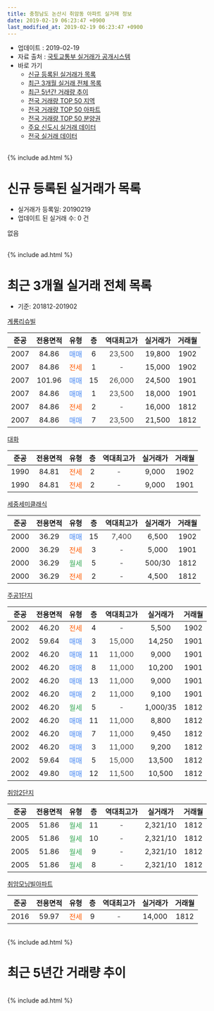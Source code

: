 ```yaml
---
title: 충청남도 논산시 취암동 아파트 실거래 정보
date: 2019-02-19 06:23:47 +0900
last_modified_at: 2019-02-19 06:23:47 +0900
---
```


* 업데이트 : 2019-02-19
* 자료 출처 : [국토교통부 실거래가 공개시스템](http://rt.molit.go.kr)
* 바로 가기
    * [신규 등록된 실거래가 목록](#신규-등록된-실거래가-목록)
    * [최근 3개월 실거래 전체 목록](#최근-3개월-실거래-전체-목록)
    * [최근 5년간 거래량 추이](#최근-5년간-거래량-추이)
    * [전국 거래량 TOP 50 지역](https://inasie.github.io/apt-trade-info/최근-3개월-전국에서-가장-거래가-많이-발생한-지역)
    * [전국 거래량 TOP 50 아파트](https://inasie.github.io/apt-trade-info/최근-3개월-전국에서-가장-거래가-많이-발생한-아파트)
    * [전국 거래량 TOP 50 분양권](https://inasie.github.io/apt-trade-info/최근-3개월-전국에서-가장-거래가-많이-발생한-분양권)
    * [주요 신도시 실거래 데이터](https://inasie.github.io/apt-trade-info/주요-신도시)
    * [전국 실거래 데이터](https://inasie.github.io/apt-trade-info/전국)
<br>
{% include ad.html %}
<br>

# 신규 등록된 실거래가 목록
* 실거래가 등록일: 20190219
* 업데이트 된 실거래 수: 0 건

없음

<br>
{% include ad.html %}
<br>

# 최근 3개월 실거래 전체 목록
* 기준: 201812-201902


[계룡리슈빌](https://search.naver.com/search.naver?query=%EC%B6%A9%EC%B2%AD%EB%82%A8%EB%8F%84+%EB%85%BC%EC%82%B0%EC%8B%9C+%EC%B7%A8%EC%95%94%EB%8F%99+%EA%B3%84%EB%A3%A1%EB%A6%AC%EC%8A%88%EB%B9%8C)

|준공|전용면적|유형|층|역대최고가|실거래가|거래월|
|:---:|:---:|:---:|:---:|:---:|:---:|:---:|
|2007|84.86|<span style="color:#4285f3">매매</span>|6|<span style="color:#444444">23,500</span>|19,800|1902|
|2007|84.86|<span style="color:#ff5a00">전세</span>|1|<span style="color:#444444">-</span>|15,000|1902|
|2007|101.96|<span style="color:#4285f3">매매</span>|15|<span style="color:#444444">26,000</span>|24,500|1901|
|2007|84.86|<span style="color:#4285f3">매매</span>|1|<span style="color:#444444">23,500</span>|18,000|1901|
|2007|84.86|<span style="color:#ff5a00">전세</span>|2|<span style="color:#444444">-</span>|16,000|1812|
|2007|84.86|<span style="color:#4285f3">매매</span>|7|<span style="color:#444444">23,500</span>|21,500|1812|

[대화](https://search.naver.com/search.naver?query=%EC%B6%A9%EC%B2%AD%EB%82%A8%EB%8F%84+%EB%85%BC%EC%82%B0%EC%8B%9C+%EC%B7%A8%EC%95%94%EB%8F%99+%EB%8C%80%ED%99%94)

|준공|전용면적|유형|층|역대최고가|실거래가|거래월|
|:---:|:---:|:---:|:---:|:---:|:---:|:---:|
|1990|84.81|<span style="color:#ff5a00">전세</span>|2|<span style="color:#444444">-</span>|9,000|1902|
|1990|84.81|<span style="color:#ff5a00">전세</span>|2|<span style="color:#444444">-</span>|9,000|1901|

[세중세미클래식](https://search.naver.com/search.naver?query=%EC%B6%A9%EC%B2%AD%EB%82%A8%EB%8F%84+%EB%85%BC%EC%82%B0%EC%8B%9C+%EC%B7%A8%EC%95%94%EB%8F%99+%EC%84%B8%EC%A4%91%EC%84%B8%EB%AF%B8%ED%81%B4%EB%9E%98%EC%8B%9D)

|준공|전용면적|유형|층|역대최고가|실거래가|거래월|
|:---:|:---:|:---:|:---:|:---:|:---:|:---:|
|2000|36.29|<span style="color:#4285f3">매매</span>|15|<span style="color:#444444">7,400</span>|6,500|1902|
|2000|36.29|<span style="color:#ff5a00">전세</span>|3|<span style="color:#444444">-</span>|5,000|1901|
|2000|36.29|<span style="color:#34a853">월세</span>|5|<span style="color:#444444">-</span>|500/30|1812|
|2000|36.29|<span style="color:#ff5a00">전세</span>|2|<span style="color:#444444">-</span>|4,500|1812|

[주공1단지](https://search.naver.com/search.naver?query=%EC%B6%A9%EC%B2%AD%EB%82%A8%EB%8F%84+%EB%85%BC%EC%82%B0%EC%8B%9C+%EC%B7%A8%EC%95%94%EB%8F%99+%EC%A3%BC%EA%B3%B51%EB%8B%A8%EC%A7%80)

|준공|전용면적|유형|층|역대최고가|실거래가|거래월|
|:---:|:---:|:---:|:---:|:---:|:---:|:---:|
|2002|46.20|<span style="color:#ff5a00">전세</span>|4|<span style="color:#444444">-</span>|5,500|1902|
|2002|59.64|<span style="color:#4285f3">매매</span>|3|<span style="color:#444444">15,000</span>|14,250|1901|
|2002|46.20|<span style="color:#4285f3">매매</span>|11|<span style="color:#444444">11,000</span>|9,000|1901|
|2002|46.20|<span style="color:#4285f3">매매</span>|8|<span style="color:#444444">11,000</span>|10,200|1901|
|2002|46.20|<span style="color:#4285f3">매매</span>|13|<span style="color:#444444">11,000</span>|9,000|1901|
|2002|46.20|<span style="color:#4285f3">매매</span>|2|<span style="color:#444444">11,000</span>|9,100|1901|
|2002|46.20|<span style="color:#34a853">월세</span>|5|<span style="color:#444444">-</span>|1,000/35|1812|
|2002|46.20|<span style="color:#4285f3">매매</span>|11|<span style="color:#444444">11,000</span>|8,800|1812|
|2002|46.20|<span style="color:#4285f3">매매</span>|7|<span style="color:#444444">11,000</span>|9,450|1812|
|2002|46.20|<span style="color:#4285f3">매매</span>|3|<span style="color:#444444">11,000</span>|9,200|1812|
|2002|59.64|<span style="color:#4285f3">매매</span>|5|<span style="color:#444444">15,000</span>|13,500|1812|
|2002|49.80|<span style="color:#4285f3">매매</span>|12|<span style="color:#444444">11,500</span>|10,500|1812|

[취암2단지](https://search.naver.com/search.naver?query=%EC%B6%A9%EC%B2%AD%EB%82%A8%EB%8F%84+%EB%85%BC%EC%82%B0%EC%8B%9C+%EC%B7%A8%EC%95%94%EB%8F%99+%EC%B7%A8%EC%95%942%EB%8B%A8%EC%A7%80)

|준공|전용면적|유형|층|역대최고가|실거래가|거래월|
|:---:|:---:|:---:|:---:|:---:|:---:|:---:|
|2005|51.86|<span style="color:#34a853">월세</span>|11|<span style="color:#444444">-</span>|2,321/10|1812|
|2005|51.86|<span style="color:#34a853">월세</span>|10|<span style="color:#444444">-</span>|2,321/10|1812|
|2005|51.86|<span style="color:#34a853">월세</span>|9|<span style="color:#444444">-</span>|2,321/10|1812|
|2005|51.86|<span style="color:#34a853">월세</span>|8|<span style="color:#444444">-</span>|2,321/10|1812|

[취암모닝빌아파트](https://search.naver.com/search.naver?query=%EC%B6%A9%EC%B2%AD%EB%82%A8%EB%8F%84+%EB%85%BC%EC%82%B0%EC%8B%9C+%EC%B7%A8%EC%95%94%EB%8F%99+%EC%B7%A8%EC%95%94%EB%AA%A8%EB%8B%9D%EB%B9%8C%EC%95%84%ED%8C%8C%ED%8A%B8)

|준공|전용면적|유형|층|역대최고가|실거래가|거래월|
|:---:|:---:|:---:|:---:|:---:|:---:|:---:|
|2016|59.97|<span style="color:#ff5a00">전세</span>|9|<span style="color:#444444">-</span>|14,000|1812|


<br>
{% include ad.html %}
<br>

# 최근 5년간 거래량 추이


<div style="width:100%;">
    <canvas id="deal_progress" height="200"></canvas>
</div>

<script>
new Chart(document.getElementById("deal_progress"), {
    type: 'line',
    data: {
        labels: ['201402','201403','201404','201405','201406','201407','201408','201409','201410','201411','201412','201501','201502','201503','201504','201505','201506','201507','201508','201509','201510','201511','201512','201601','201602','201603','201604','201605','201606','201607','201608','201609','201610','201611','201612','201701','201702','201703','201704','201705','201706','201707','201708','201709','201710','201711','201712','201801','201802','201803','201804','201805','201806','201807','201808','201809','201810','201811','201812','201901','201902'],
        datasets: [{
            label: '매매',
            pointRadius: 1,
            data: [8, 13, 10, 4, 9, 5, 4, 6, 7, 5, 10, 12, 10, 13, 11, 6, 4, 11, 8, 4, 7, 10, 7, 7, 8, 13, 11, 13, 11, 10, 4, 15, 17, 13, 12, 14, 9, 6, 8, 9, 7, 12, 5, 9, 4, 8, 8, 12, 5, 6, 6, 8, 7, 9, 3, 8, 8, 11, 6, 7, 2],
            borderColor: "rgba(255, 201, 14, 1)",
            backgroundColor: "rgba(255, 201, 14, 0.5)",
            fill: false,
            lineTension: 0
        },{
            label: '전월세',
            pointRadius: 1,
            data: [6, 6, 3, 4, 3, 1, 6, 5, 1, 8, 3, 5, 19, 12, 9, 5, 7, 3, 9, 18, 5, 5, 12, 13, 10, 5, 4, 9, 10, 12, 11, 3, 7, 5, 8, 4, 2, 11, 4, 5, 3, 3, 4, 5, 6, 5, 9, 7, 5, 7, 5, 11, 5, 4, 6, 4, 3, 6, 9, 2, 3],
            borderColor: "rgba(0, 141, 185, 1)",
            backgroundColor: "rgba(0, 141, 185, 0.5)",
            fill: false,
            lineTension: 0
        }
        ]
    },
    options: {
        responsive: true,
        title: {
            display: false
        },
        tooltips: {
            mode: 'index',
            intersect: false
        },
        hover: {
            mode: 'nearest',
            intersect: true
        },
        scales: {
            xAxes: [{
                display: true,
                scaleLabel: {
                    display: true,
                    labelString: '년/월'
                }
            }],
            yAxes: [{
                display: true,
                ticks: {
                    suggestedMin: 0,
                },
                scaleLabel: {
                    display: true,
                    labelString: '실거래 수'
                }
            }]
        }
    }
});

</script>


<br>
{% include ad.html %}
<br>

